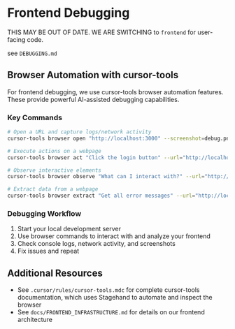# Frontend Debugging

THIS MAY BE OUT OF DATE. WE ARE SWITCHING to `frontend` for user-facing code.



see `DEBUGGING.md`

## Browser Automation with cursor-tools

For frontend debugging, we use cursor-tools browser automation features. These provide powerful AI-assisted debugging capabilities.

### Key Commands

```bash
# Open a URL and capture logs/network activity
cursor-tools browser open "http://localhost:3000" --screenshot=debug.png

# Execute actions on a webpage
cursor-tools browser act "Click the login button" --url="http://localhost:3000"

# Observe interactive elements
cursor-tools browser observe "What can I interact with?" --url="http://localhost:3000"

# Extract data from a webpage
cursor-tools browser extract "Get all error messages" --url="http://localhost:3000"
```

### Debugging Workflow

1. Start your local development server
2. Use browser commands to interact with and analyze your frontend
3. Check console logs, network activity, and screenshots
4. Fix issues and repeat

## Additional Resources

- See `.cursor/rules/cursor-tools.mdc` for complete cursor-tools documentation, which uses Stagehand to automate and inspect the browser
- See `docs/FRONTEND_INFRASTRUCTURE.md` for details on our frontend architecture

